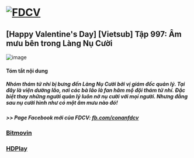 # [![FDCV](https://user-images.githubusercontent.com/75318518/142803511-f5c20d56-47eb-4f2a-b63f-6b9b169c295b.png)](https://admin1509.github.io/fdcvteam.blogspot.com/)
## [Happy Valentine's Day] [Vietsub] Tập 997: Âm mưu bên trong Làng Nụ Cười
![image](https://user-images.githubusercontent.com/75318518/143678149-244ce294-f2a3-4f32-a301-a294ae203250.png)

#### Tóm tắt nội dung
##### Nhóm thám tử nhí bị bưng đến Làng Nụ Cười bởi vị giám đốc quản lý. Tại đây là viện dưỡng lão, nơi các bà lão là fan hâm mộ đội thám tử nhí. Đặc biệt thay những người quản lý luôn nở nụ cười với mọi người. Nhưng đằng sau nụ cười hình như có một âm mưu nào đó!
##### >> Page Facebook mới của FDCV: [fb.com/conanfdcv](https://fb.com/conanfdcv)
### [Bitmovin](https://bitmovin.com/demos/stream-test?format=hls&manifest=https://raw.githubusercontent.com/admin1509/admin1509/main/video-5b.gapo.vn/videos/results/08422af0-c4cc-41db-bd35-d8a50707a0c3/720p/file.m3u8)
### [HDPlay](https://hdplay.se/?HLSP2P=https://raw.githubusercontent.com/admin1509/admin1509/main/video-5b.gapo.vn/videos/results/08422af0-c4cc-41db-bd35-d8a50707a0c3/720p/file.m3u8)

